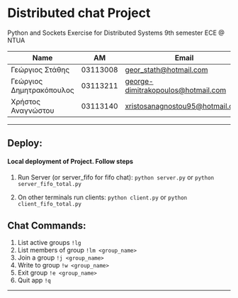 # Distributed chat Project
Python and Sockets Exercise for Distributed Systems 9th semester ECE @ NTUA

| Name                                | AM       | Email                  |
|-------------------------------------|----------|------------------------|
| Γεώργιος Στάθης                     | 03113008 | geor_stath@hotmail.com |
| Γεώργιος Δημητρακόπουλος            | 03113211 | george-dimitrakopoulos@hotmail.com|
| Χρήστος Αναγνώστου                     | 03113140 | xristosanagnostou95@hotmail.com|


---

## Deploy:

#### Local deployment of Project. Follow steps

1. Run Server (or server_fifo for fifo chat):
 `python server.py` or `python server_fifo_total.py`

2. On other terminals run clients:
`python client.py` or `python client_fifo_total.py`


## Chat Commands:

1. List active groups
 `!lg`
2. List members of group
`!lm <group_name>`
3. Join a group
`!j <group_name>`
4. Write to group
`!w <group_name>`
5. Exit group
`!e <group_name>`
6. Quit app
`!q`


---
